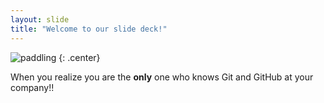 ```yaml
---
layout: slide
title: "Welcome to our slide deck!"
---
```


![paddling](https://cloud.githubusercontent.com/assets/16547949/25400987/5bb3c4e8-29c2-11e7-9616-5c9afe759173.jpg)
{: .center}

When you realize you are the **only** one who knows Git and GitHub at your company!!
